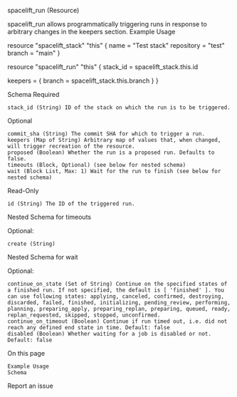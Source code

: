 
spacelift_run (Resource)

spacelift_run allows programmatically triggering runs in response to arbitrary changes in the keepers section.
Example Usage

resource "spacelift_stack" "this" {
  name       = "Test stack"
  repository = "test"
  branch     = "main"
}

resource "spacelift_run" "this" {
  stack_id = spacelift_stack.this.id

  keepers = {
    branch = spacelift_stack.this.branch
  }
}

Schema
Required

    stack_id (String) ID of the stack on which the run is to be triggered.

Optional

    commit_sha (String) The commit SHA for which to trigger a run.
    keepers (Map of String) Arbitrary map of values that, when changed, will trigger recreation of the resource.
    proposed (Boolean) Whether the run is a proposed run. Defaults to false.
    timeouts (Block, Optional) (see below for nested schema)
    wait (Block List, Max: 1) Wait for the run to finish (see below for nested schema)

Read-Only

    id (String) The ID of the triggered run.

Nested Schema for timeouts

Optional:

    create (String)

Nested Schema for wait

Optional:

    continue_on_state (Set of String) Continue on the specified states of a finished run. If not specified, the default is [ 'finished' ]. You can use following states: applying, canceled, confirmed, destroying, discarded, failed, finished, initializing, pending_review, performing, planning, preparing_apply, preparing_replan, preparing, queued, ready, replan_requested, skipped, stopped, unconfirmed.
    continue_on_timeout (Boolean) Continue if run timed out, i.e. did not reach any defined end state in time. Default: false
    disabled (Boolean) Whether waiting for a job is disabled or not. Default: false

On this page

    Example Usage
    Schema

Report an issue 